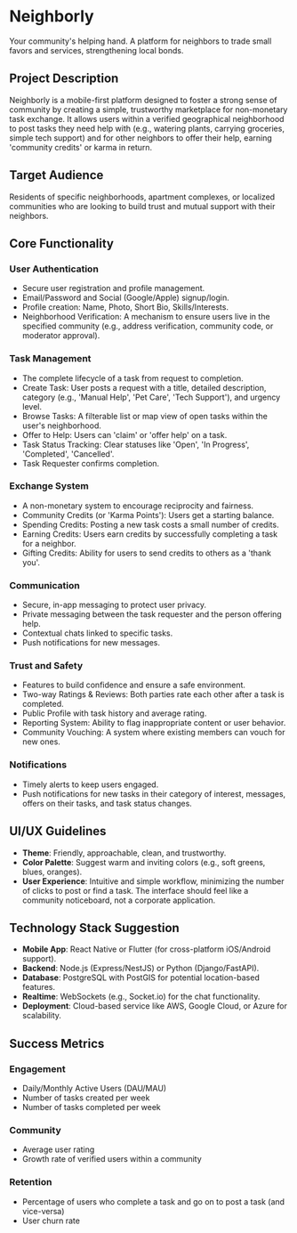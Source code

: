 # Neighborly

Your community's helping hand. A platform for neighbors to trade small favors and services, strengthening local bonds.

## Project Description

Neighborly is a mobile-first platform designed to foster a strong sense of community by creating a simple, trustworthy marketplace for non-monetary task exchange. It allows users within a verified geographical neighborhood to post tasks they need help with (e.g., watering plants, carrying groceries, simple tech support) and for other neighbors to offer their help, earning 'community credits' or karma in return.

## Target Audience

Residents of specific neighborhoods, apartment complexes, or localized communities who are looking to build trust and mutual support with their neighbors.

## Core Functionality

### User Authentication
*   Secure user registration and profile management.
*   Email/Password and Social (Google/Apple) signup/login.
*   Profile creation: Name, Photo, Short Bio, Skills/Interests.
*   Neighborhood Verification: A mechanism to ensure users live in the specified community (e.g., address verification, community code, or moderator approval).

### Task Management
*   The complete lifecycle of a task from request to completion.
*   Create Task: User posts a request with a title, detailed description, category (e.g., 'Manual Help', 'Pet Care', 'Tech Support'), and urgency level.
*   Browse Tasks: A filterable list or map view of open tasks within the user's neighborhood.
*   Offer to Help: Users can 'claim' or 'offer help' on a task.
*   Task Status Tracking: Clear statuses like 'Open', 'In Progress', 'Completed', 'Cancelled'.
*   Task Requester confirms completion.

### Exchange System
*   A non-monetary system to encourage reciprocity and fairness.
*   Community Credits (or 'Karma Points'): Users get a starting balance.
*   Spending Credits: Posting a new task costs a small number of credits.
*   Earning Credits: Users earn credits by successfully completing a task for a neighbor.
*   Gifting Credits: Ability for users to send credits to others as a 'thank you'.

### Communication
*   Secure, in-app messaging to protect user privacy.
*   Private messaging between the task requester and the person offering help.
*   Contextual chats linked to specific tasks.
*   Push notifications for new messages.

### Trust and Safety
*   Features to build confidence and ensure a safe environment.
*   Two-way Ratings & Reviews: Both parties rate each other after a task is completed.
*   Public Profile with task history and average rating.
*   Reporting System: Ability to flag inappropriate content or user behavior.
*   Community Vouching: A system where existing members can vouch for new ones.

### Notifications
*   Timely alerts to keep users engaged.
*   Push notifications for new tasks in their category of interest, messages, offers on their tasks, and task status changes.

## UI/UX Guidelines

*   **Theme**: Friendly, approachable, clean, and trustworthy.
*   **Color Palette**: Suggest warm and inviting colors (e.g., soft greens, blues, oranges).
*   **User Experience**: Intuitive and simple workflow, minimizing the number of clicks to post or find a task. The interface should feel like a community noticeboard, not a corporate application.

## Technology Stack Suggestion

*   **Mobile App**: React Native or Flutter (for cross-platform iOS/Android support).
*   **Backend**: Node.js (Express/NestJS) or Python (Django/FastAPI).
*   **Database**: PostgreSQL with PostGIS for potential location-based features.
*   **Realtime**: WebSockets (e.g., Socket.io) for the chat functionality.
*   **Deployment**: Cloud-based service like AWS, Google Cloud, or Azure for scalability.

## Success Metrics

### Engagement
*   Daily/Monthly Active Users (DAU/MAU)
*   Number of tasks created per week
*   Number of tasks completed per week

### Community
*   Average user rating
*   Growth rate of verified users within a community

### Retention
*   Percentage of users who complete a task and go on to post a task (and vice-versa)
*   User churn rate
